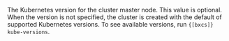 The Kubernetes version for the cluster master node. This value is optional. When the version is not specified, the cluster is created with the default of supported Kubernetes versions. To see available versions, run <code>{[bxcs]} kube-versions</code>.
